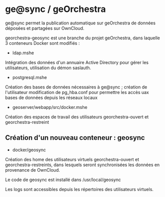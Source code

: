 # ge@sync / geOrchestra

ge@sync permet la publication automatique sur geOrchestra de données déposées et partagées sur OwnCloud.

georchestra-geosync est une branche du projet geOrchestra, dans laquelle 3 conteneurs Docker sont modifiés :

- ldap.mshe

Intégration des données d'un annuaire Active Directory pour gérer les utilisateurs, utilisation du démon saslauth.

- postgresql.mshe

Création des bases de données nécessaires à ge@sync ; création de l'utilisateur
modification de pg_hba.conf pour permettre les accès uax bases de données depuis les réseaux locaux

- geoserver/webapp/src/docker.mshe

Création des espaces de travail des utilisateurs georchestra-ouvert et georchestra-restreint

## Création d'un nouveau conteneur : geosync

- docker/geosync

Création des home des utilisateurs virtuels georchestra-ouvert et georchestra-restreints, dans lesquels seront synchronisées les données en provenance de OwnCloud.

Le code de geosync est installé dans /usr/local/geosync

Les logs sont accessibles depuis les répertoires des utilisateurs virtuels.


